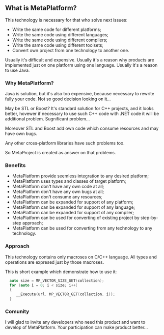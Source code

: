 ## What is MetaPlatform?

This technology is necessary for that who solve next issues:
- Write the same code for different platforms;
- Write the same code using different languages;
- Write the same code using different compilers;
- Write the same code using different toolsets;
- Convert own project from one technology to another one.

Usually it's difficult and expensive.
Usually it's a reason why products are implemented just on one platform using one language.
Usually it's a reason to use Java.

### Why MetaPlatform?

Java is solution, but it's also too expensive, because necessary to rewrite fully your code.
Not so good decision looking on it...

May be STL or Boost?
It's standard solution for C++ projects, and it looks better, hovewer if necessary to use such C++ code with .NET code it will be additional problem. Sugnificant problem...

Moreover STL and Boost add own code which consume resources and may have own bugs.

Any other cross-platform libraries have such problems too.

So MetaProject is created as answer on that problems.

### Benefits

- MetaPlatform provide seemless integration to any desired platform;
- MetaPlatform uses types and classes of target platform;
- MetaPlatform don't have any own code at all;
- MetaPlatform don't have any own bugs at all;
- MetaPlatform don't consume any resources;
- MetaPlatform can be expanded for support of any platform;
- MetaPlatform can be expanded for support of any language;
- MetaPlatform can be expanded for support of any compiler;
- MetaPlatform can be used for converting of existing project by step-by-step approach;
- MetaPlatform can be used for converting from any technology to any technology.

### Approach

This technology contains only macroses on C/C++ language.
All types and operations are expresed just by those macroses.

This is short example which demonstrate how to use it:
```cpp
  auto size = MP_VECTOR_SIZE_GET(collection);
  for (auto i = 0; i < size; i++)
  {
     __Execute(url, MP_VECTOR_GET(collection, i));
  }
```

### Comunity

I will glad to invite any developers who need this product and want to develop of MetaPlatform.
Your participation can make product better...
